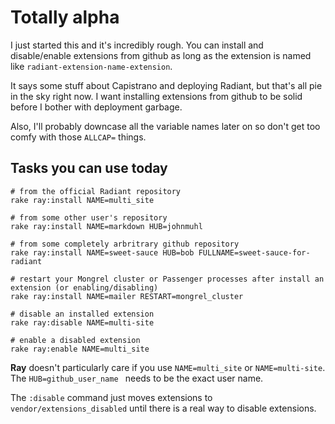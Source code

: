 Totally alpha
===

I just started this and it's incredibly rough. You can install and disable/enable extensions from github as long as the extension is named like `radiant-extension-name-extension`.

It says some stuff about Capistrano and deploying Radiant, but that's all pie in the sky right now. I want installing extensions from github to be solid before I bother with deployment garbage.

Also, I'll probably downcase all the variable names later on so don't get too comfy with those `ALLCAP=` things.

Tasks you can use today
---

	# from the official Radiant repository
	rake ray:install NAME=multi_site
	
	# from some other user's repository
	rake ray:install NAME=markdown HUB=johnmuhl
	
	# from some completely arbritrary github repository
	rake ray:install NAME=sweet-sauce HUB=bob FULLNAME=sweet-sauce-for-radiant
	
	# restart your Mongrel cluster or Passenger processes after install an extension (or enabling/disabling)
	rake ray:install NAME=mailer RESTART=mongrel_cluster
	
	# disable an installed extension
	rake ray:disable NAME=multi-site
	
	# enable a disabled extension
	rake ray:enable NAME=multi_site

**Ray** doesn't particularly care if you use `NAME=multi_site` or `NAME=multi-site`. The `HUB=github_user_name ` needs to be the exact user name.

The `:disable` command just moves extensions to `vendor/extensions_disabled` until there is a real way to disable extensions.